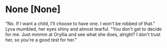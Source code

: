 # None [None]
"No. If I want a child, I'll choose to have one. I won't be robbed of that." Lyva mumbled, her eyes shiny and almost tearful. "You don't get to decide for me. Just mmmm at Oryllia and see what she does, alright? I don't trust her, so you're a good test for her."
